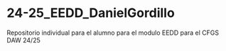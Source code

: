 # 24-25_EEDD_DanielGordillo
Repositorio individual para el alumno para el modulo EEDD para el CFGS DAW 24/25
